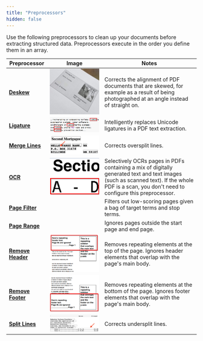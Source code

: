 ```yaml
---
title: "Preprocessors"
hidden: false
---
```

Use the following preprocessors to clean up your documents before extracting structured data. Preprocessors execute in the order you define them in an array.



| Preprocessor                           | Image                                                        | Notes                                                        |
| -------------------------------------- | ------------------------------------------------------------ | ------------------------------------------------------------ |
| **[Deskew](doc:deskew)**               | ![Click to enlarge](https://raw.githubusercontent.com/sensible-hq/sensible-docs/main/readme-sync/assets/v0/images/thumbnail_deskew.png) | Corrects the alignment of PDF documents that are skewed, for example as a result of being photographed at an angle instead of straight on. |
| **[Ligature](doc:ligature)**           | ![Click to enlarge](https://raw.githubusercontent.com/sensible-hq/sensible-docs/main/readme-sync/assets/v0/images/thumbnail_ligature.png) | Intelligently replaces Unicode ligatures in a PDF text extraction. |
| **[Merge Lines](doc:merge-lines)**     | ![Click to enlarge](https://raw.githubusercontent.com/sensible-hq/sensible-docs/main/readme-sync/assets/v0/images/thumbnail_merge_lines.png) | Corrects oversplit lines.                                    |
| **[OCR](doc:ocr)**                     | ![Click to enlarge](https://raw.githubusercontent.com/sensible-hq/sensible-docs/main/readme-sync/assets/v0/images/thumbnail_ocr.png) | Selectively OCRs pages in PDFs containing a mix of digitally generated text and text images (such as scanned text). If the whole PDF is a scan, you don't need to configure this preprocessor. |
| **[Page Filter](doc:page-filter)**     |                                                              | Filters out low-scoring pages given a bag of target terms and stop terms. |
| **[Page Range](doc:page-range)**       |                                                              | Ignores pages outside the start page and end page.           |
| **[Remove Header](doc:remove-header)** | ![Click to enlarge](https://raw.githubusercontent.com/sensible-hq/sensible-docs/main/readme-sync/assets/v0/images/thumbnail_remove_header.png) | Removes repeating elements at the top of the page.  Ignores header elements that overlap with the page's main body. |
| **[Remove Footer](doc:remove-footer)** | ![Click to enlarge](https://raw.githubusercontent.com/sensible-hq/sensible-docs/main/readme-sync/assets/v0/images/thumbnail_remove_footer.png) | Removes repeating elements at the bottom of the page. Ignores footer elements that overlap with the page's main body. |
| **[Split Lines](doc:split-lines)**     | ![Click to enlarge](https://raw.githubusercontent.com/sensible-hq/sensible-docs/main/readme-sync/assets/v0/images/thumbnail_split_lines.png) | Corrects undersplit lines.                                   |



